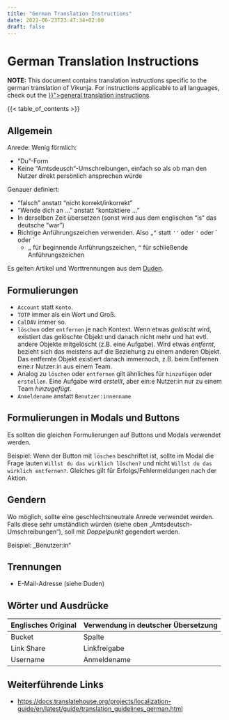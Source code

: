 ```yaml
---
title: "German Translation Instructions"
date: 2021-06-23T23:47:34+02:00
draft: false
---
```


# German Translation Instructions

<div class="notification is-warning">
<b>NOTE:</b> This document contains translation instructions specific to the german translation of Vikunja.
For instructions applicable to all languages, check out the <a href="{{< ref "./translations.md">}}">general translation instructions</a>.
</div>

{{< table_of_contents >}}

## Allgemein

Anrede: Wenig förmlich:

* “Du”-Form
* Keine “Amtsdeusch“-Umschreibungen, einfach so als ob man den Nutzer direkt persönlich ansprechen würde

Genauer definiert:

* “falsch” anstatt “nicht korrekt/inkorrekt”
* “Wende dich an …” anstatt “kontaktiere …”
* In derselben Zeit übersetzen (sonst wird aus dem englischen “is“ das deutsche “war”)
* Richtige Anführungszeichen verwenden. Also `„“` statt `''` oder `'` oder ` oder ´
	* `„` für beginnende Anführungszeichen, `“` für schließende Anführungszeichen

Es gelten Artikel und Worttrennungen aus dem [Duden](https://duden.de).

## Formulierungen

* `Account` statt `Konto`.
* `TOTP` immer als ein Wort und Groß.
* `CalDAV` immer so.
* `löschen` oder `entfernen` je nach Kontext. Wenn etwas *gelöscht* wird, existiert das gelöschte Objekt und danach
  nicht mehr und hat evtl. andere Objekte mitgelöscht (z.B. eine Aufgabe). Wird etwas *entfernt*, bezieht sich das
  meistens auf die Beziehung zu einem anderen Objekt. Das entfernte Objekt existiert danach immernoch, z.B. beim
  Entfernen eine:r Nutzer:in aus einem Team.
* Analog zu `löschen` oder `entfernen` gilt ähnliches für `hinzufügen` oder `erstellen`. Eine Aufgabe wird *erstellt*,
  aber ein:e Nutzer:in nur zu einem Team *hinzugefügt*.
* `Anmeldename` anstatt `Benutzer:innenname`

## Formulierungen in Modals und Buttons

Es sollten die gleichen Formulierungen auf Buttons und Modals verwendet werden.

Beispiel: Wenn der Button mit `löschen` beschriftet ist, sollte im Modal die Frage
lauten `Willst du das wirklich löschen?` und nicht `Willst du das wirklich entfernen?`. Gleiches gilt für
Erfolgs/Fehlermeldungen nach der Aktion.

## Gendern

Wo möglich, sollte eine geschlechtsneutrale Anrede verwendet werden. Falls diese sehr umständlich würden (siehe oben
„Amtsdeutsch-Umschreibungen“), soll mit *Doppelpunkt* gegendert werden.

Beispiel: „Benutzer:in“

## Trennungen

* E-Mail-Adresse (siehe Duden)

## Wörter und Ausdrücke

| Englisches Original | Verwendung in deutscher Übersetzung |
| ------------------- | -------------------- |
| Bucket | Spalte |
| Link Share | Linkfreigabe |
| Username | Anmeldename |

## Weiterführende Links

* https://docs.translatehouse.org/projects/localization-guide/en/latest/guide/translation_guidelines_german.html
